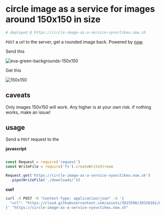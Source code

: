 # circle image as a service for images around 150x150 in size

```bash
# deployed @ https://circle-image-as-a-service-vyovctikeu.now.sh
```

`POST` a url to the server, get a rounded image back. Powered by [now](https://zeit.co/now).

Send this

![eva-green-backgrounds-150x150](https://cloud.githubusercontent.com/assets/3915598/20328161/04450b9c-ab35-11e6-9c4c-188c862573a7.jpg)

Get this

![150x150](https://cloud.githubusercontent.com/assets/3915598/20328187/371ce06c-ab35-11e6-9720-adfbce08755b.png)

## caveats
Only images 150x150 will work. Any higher is at your own risk. if nothing works, make an issue!

## usage

Send a `POST` request to the

**javascript**

```javascript

const Request = require('request')
const WriteFile = require('fs').createWriteStream

Request.get('https://circle-image-as-a-service-vyovctikeu.now.sh')
  .pipe(WriteFile('./downloads/'))

```

**curl**

```bash
curl -X POST -H "Content-Type: application/json" -d '{
  "url": "https://cloud.githubusercontent.com/assets/3915598/20328161/04450b9c-ab35-11e6-9c4c-188c862573a7.jpg"
}' "https://circle-image-as-a-service-vyovctikeu.now.sh"

```
